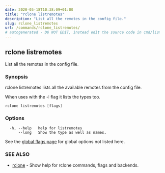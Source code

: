 ```yaml
---
date: 2020-05-18T10:38:09+01:00
title: "rclone listremotes"
description: "List all the remotes in the config file."
slug: rclone_listremotes
url: /commands/rclone_listremotes/
# autogenerated - DO NOT EDIT, instead edit the source code in cmd/listremotes/ and as part of making a release run "make commanddocs"
---
```

## rclone listremotes

List all the remotes in the config file.

### Synopsis


rclone listremotes lists all the available remotes from the config file.

When uses with the -l flag it lists the types too.


```
rclone listremotes [flags]
```

### Options

```
  -h, --help   help for listremotes
      --long   Show the type as well as names.
```

See the [global flags page](/flags/) for global options not listed here.

### SEE ALSO

* [rclone](/commands/rclone/)	 - Show help for rclone commands, flags and backends.

